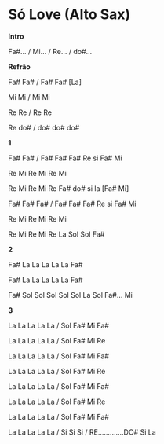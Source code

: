 # Só Love (Alto Sax)

**Intro**

Fa#... / Mi... / Re... / do#...

**Refrão**

Fa# Fa# / Fa# Fa# \[La\]

Mi Mi / Mi Mi

Re Re / Re Re

Re do# / do# do# do#

**1**

Fa# Fa# / Fa# Fa# Fa# Re si Fa# Mi

Re Mi Re Mi Re Mi

Re Mi Re Mi Re Fa# do# si la \[Fa# Mi\]

Fa# Fa# Fa# / Fa# Fa# Fa# Re si Fa# Mi

Re Mi Re Mi Re Mi

Re Mi Re Mi Re La Sol Sol Fa#

**2**

Fa# La La La La La Fa#

Fa# La La La La La Fa#

Fa# Sol Sol Sol Sol Sol La Sol Fa#... Mi

**3**

La La La La La / Sol Fa# Mi Fa#

La La La La La / Sol Fa# Mi Re

La La La La La / Sol Fa# Mi Fa#

La La La La La / Sol Fa# Mi Re

La La La La La / Sol Fa# Mi Fa#

La La La La La / Sol Fa# Mi Re

La La La La La / Sol Fa# Mi Fa#

La La La La La / Si Si Si / RE.............DO# Si La